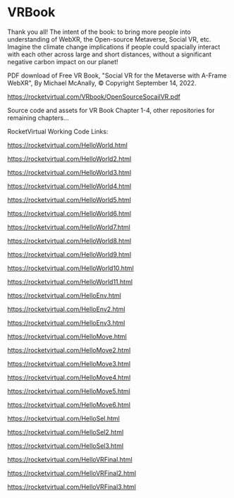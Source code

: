 # VRBook

Thank you all!  The intent of the book: to bring more people into understanding of WebXR, the Open-source Metaverse, Social VR, etc.  Imagine the climate change implications if people could spacially interact with each other across large and short distances, without a significant negative carbon impact on our planet!

PDF download of Free VR Book, "Social VR for the Metaverse with A-Frame WebXR", By Michael McAnally, © Copyright September 14, 2022.

https://rocketvirtual.com/VRbook/OpenSourceSocailVR.pdf

Source code and assets for VR Book Chapter 1-4, other repositories for remaining chapters...

RocketVirtual Working Code Links:

https://rocketvirtual.com/HelloWorld.html

https://rocketvirtual.com/HelloWorld2.html

https://rocketvirtual.com/HelloWorld3.html

https://rocketvirtual.com/HelloWorld4.html

https://rocketvirtual.com/HelloWorld5.html

https://rocketvirtual.com/HelloWorld6.html

https://rocketvirtual.com/HelloWorld7.html

https://rocketvirtual.com/HelloWorld8.html

https://rocketvirtual.com/HelloWorld9.html

https://rocketvirtual.com/HelloWorld10.html

https://rocketvirtual.com/HelloWorld11.html

https://rocketvirtual.com/HelloEnv.html

https://rocketvirtual.com/HelloEnv2.html

https://rocketvirtual.com/HelloEnv3.html

https://rocketvirtual.com/HelloMove.html

https://rocketvirtual.com/HelloMove2.html

https://rocketvirtual.com/HelloMove3.html

https://rocketvirtual.com/HelloMove4.html

https://rocketvirtual.com/HelloMove5.html

https://rocketvirtual.com/HelloMove6.html

https://rocketvirtual.com/HelloSel.html

https://rocketvirtual.com/HelloSel2.html

https://rocketvirtual.com/HelloSel3.html

https://rocketvirtual.com/HelloVRFinal.html

https://rocketvirtual.com/HelloVRFinal2.html

https://rocketvirtual.com/HelloVRFinal3.html

